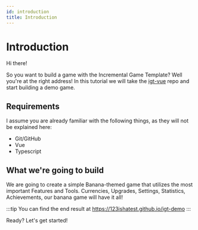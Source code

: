 ```yaml
---
id: introduction
title: Introduction
---
```

# Introduction
Hi there!

So you want to build a game with the Incremental Game Template? Well you're at the right address!
In this tutorial we will take the [igt-vue](https://github.com/123ishaTest/igt-vue) repo and start building a demo game.

## Requirements
I assume you are already familiar with the following things, as they will not be explained here:

- Git/GitHub
- Vue
- Typescript

## What we're going to build
We are going to create a simple Banana-themed game that utilizes the most important Features and Tools.
Currencies, Upgrades, Settings, Statistics, Achievements, our banana game will have it all!

:::tip
You can find the end result at https://123ishatest.github.io/igt-demo
:::

Ready? Let's get started!
